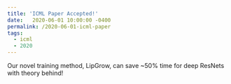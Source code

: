 ```yaml
---
title: 'ICML Paper Accepted!'
date:   2020-06-01 10:00:00 -0400
permalink: /2020-06-01-icml-paper
tags:
  - icml
  - 2020
---
```


Our novel training method, LipGrow, can save ~50% time for deep ResNets with theory behind!